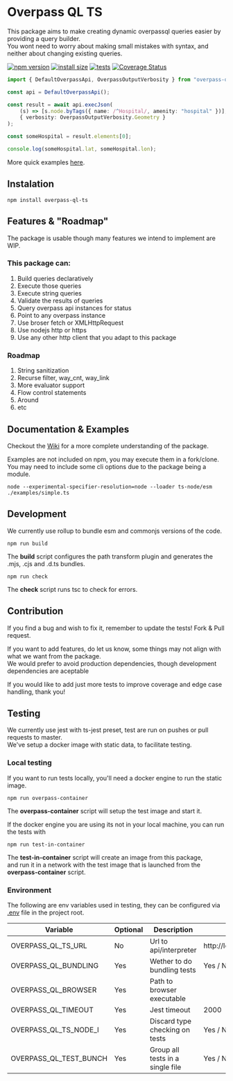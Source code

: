 # Overpass QL TS

This package aims to make creating dynamic overpassql queries easier by providing a query builder.  
You wont need to worry about making small mistakes with syntax, and neither about changing existing queries.

[![npm version](https://badgen.net/npm/v/overpass-ql-ts)](https://npmjs.org/package/overpass-ql-ts)
[![install size](https://packagephobia.com/badge?p=overpass-ql-ts@1.8.0)](https://packagephobia.com/result?p=overpass-ql-ts@1.8.0)
[![tests](https://github.com/JuanCouste/overpass-ql-ts/actions/workflows/testing.yml/badge.svg)](https://github.com/JuanCouste/overpass-ql-ts/actions/workflows/testing.yml)
[![Coverage Status](https://coveralls.io/repos/github/JuanCouste/overpass-ql-ts/badge.svg?branch=master)](https://coveralls.io/github/JuanCouste/overpass-ql-ts?branch=master)

<!-- prettier-ignore-start -->
```typescript
import { DefaultOverpassApi, OverpassOutputVerbosity } from "overpass-ql-ts";

const api = DefaultOverpassApi();

const result = await api.execJson(
	(s) => [s.node.byTags({ name: /^Hospital/, amenity: "hospital" })],
	{ verbosity: OverpassOutputVerbosity.Geometry }
);

const someHospital = result.elements[0];

console.log(someHospital.lat, someHospital.lon);
```
<!-- prettier-ignore-end -->

More quick examples [here](https://github.com/JuanCouste/overpass-ql-ts/wiki/Examples).

## Instalation

```shell
npm install overpass-ql-ts
```

## Features & "Roadmap"

The package is usable though many features we intend to implement are WIP.

### This package can:

1.  Build queries declaratively
2.  Execute those queries
3.  Execute string queries
4.  Validate the results of queries
5.  Query overpass api instances for status
6.  Point to any overpass instance
7.  Use broser fetch or XMLHttpRequest
8.  Use nodejs http or https
9.  Use any other http client that you adapt to this package

### Roadmap

1.  String sanitization
2.  Recurse filter, way_cnt, way_link
3.  More evaluator support
4.  Flow control statements
5.  Around
6.  etc

## Documentation & Examples

Checkout the [Wiki](https://github.com/JuanCouste/overpass-ql-ts/wiki) for a more complete understanding of the package.

Examples are not included on npm, you may execute them in a fork/clone.  
You may need to include some cli options due to the package being a module.

```shell
node --experimental-specifier-resolution=node --loader ts-node/esm ./examples/simple.ts
```

## Development

We currently use rollup to bundle esm and commonjs versions of the code.

```shell
npm run build
```

The **build** script configures the path transform plugin and generates the .mjs, .cjs and .d.ts bundles.

```shell
npm run check
```

The **check** script runs tsc to check for errors.

## Contribution

If you find a bug and wish to fix it, remember to update the tests! Fork & Pull request.

If you want to add features, do let us know, some things may not align with what we want from the package.  
We would prefer to avoid production dependencies, though development dependencies are aceptable

If you would like to add just more tests to improve coverage and edge case handling, thank you!

## Testing

We currently use jest with ts-jest preset, test are run on pushes or pull requests to master.  
We've setup a docker image with static data, to facilitate testing.

### Local testing

If you want to run tests locally, you'll need a docker engine to run the static image.

```shell
npm run overpass-container
```

The **overpass-container** script will setup the test image and start it.

If the docker engine you are using its not in your local machine, you can run the tests with

```shell
npm run test-in-container
```

The **test-in-container** script will create an image from this package,  
and run it in a network with the test image that is launched from the **overpass-container** script.

### Environment

The following are env variables used in testing, they can be configured via [.env](https://www.npmjs.com/package/dotenv) file in the project root.

| Variable               | Optional | Description                      | Example                          |
| ---------------------- | -------- | -------------------------------- | -------------------------------- |
| OVERPASS_QL_TS_URL     | No       | Url to api/interpreter           | http://localhost/api/interpreter |
| OVERPASS_QL_BUNDLING   | Yes      | Wether to do bundling tests      | Yes / No / Y / N / true / false  |
| OVERPASS_QL_BROWSER    | Yes      | Path to browser executable       |                                  |
| OVERPASS_QL_TIMEOUT    | Yes      | Jest timeout                     | 2000                             |
| OVERPASS_QL_TS_NODE_I  | Yes      | Discard type checking on tests   | Yes / No / Y / N / true / false  |
| OVERPASS_QL_TEST_BUNCH | Yes      | Group all tests in a single file | Yes / No / Y / N / true / false  |
